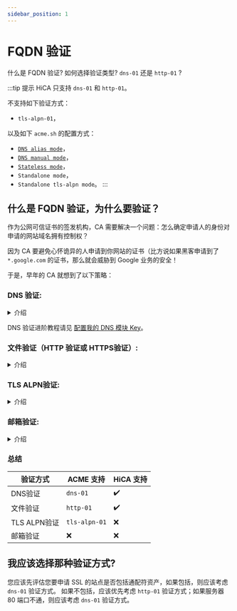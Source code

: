 ```yaml
---
sidebar_position: 1
---
```


# FQDN 验证

什么是 FQDN 验证? 如何选择验证类型? `dns-01` 还是 `http-01` ?

:::tip 提示
HiCA 只支持 `dns-01` 和 `http-01`。

不支持如下验证方式：
- `tls-alpn-01`，
  
以及如下 `acme.sh` 的配置方式：
- [`DNS alias mode`](https://github.com/acmesh-official/acme.sh/wiki/DNS-alias-mode)，
- [`DNS manual mode`](https://github.com/acmesh-official/acme.sh/wiki/DNS-manual-mode)，
- [`Stateless mode`](https://github.com/acmesh-official/acme.sh/wiki/Stateless-Mode)，
- `Standalone mode`，
- `Standalone tls-alpn mode`。
:::

## 什么是 FQDN 验证，为什么要验证？

作为公网可信证书的签发机构，CA 需要解决一个问题：怎么确定申请人的身份对申请的网站域名拥有控制权？

因为 CA 要避免心怀诡异的人申请到你网站的证书（比方说如果黑客申请到了 `*.google.com` 的证书，那么就会威胁到 Google 业务的安全！

于是，早年的 CA 就想到了以下策略：

### **DNS 验证**: 

<details>
<summary> 介绍 </summary>

通过申请人给域名添加一条DNS解析，来证明自己的申请资格。

ACME 中 DNS 验证定义为 `dns-01`。

:::danger 警告
HiCA 申请通配符证书必须使用 `dns-01` 验证。
:::


下述验证类型均属于DNS验证：

```bash title="ACME 样式"
_acme-challenge.<YOUR_DOMAIN>   TXT   tn7UzQBPFq03WOrAs9lyGsOLfWVeZvzikU8.TpQY6VzddC6ZI3A1wtia
```

```bash title="DigiCert 样式"
_dnsauth.<YOUR_DOMAIN>   TXT   fD2WaHbkRDkRk4tbS1n91LGV6Mh8rbaJPtr
```

```bash title="Sectigo、SSL.com 样式"
_203E9A41095FD4DC3C7EC8F877CF83CE.<YOUR_DOMAIN>   CNAME   3FB6CDD546409985A0A193EE8BDDF8DE.A041DF8B9192FCBEC0C585EF51FF0FEB.CC65A.trust-provider.com
```

```bash title="GlobalSign 样式"
@.<YOUR_DOMAIN>       TXT   globalsign-domain-verification=FkSDOqIL1EPGT1rrbV9DsaS3R5xKh6m2Pw0FsmzrjZ
```

> 题外话：关于为什么解析主机头要么为 `@` 要么为 `_` 开头，可以见我们研究人员这篇文章：[《趣话 PKI/CA (一) 申请证书验证为何以“_“开头》](https://zhuanlan.zhihu.com/p/348254463?)。


在解析完成后，申请人需要告知CA，CA去查询对应的 DNS 主机，如果解析值匹配，就认为申请人有资格。

在 `acme.sh` + `HiCA` 中，使用 dns 验证的使用方式为:
```bash title="注意，此处尚未执行设置 DNS API 的命令，所以是错误的！"
acme.sh --issue \
  -d "<YOUR_DOMAIN>" \ # 这里放入你的域名，可以通配符，比如 `*.example.com`
  --dns dns_dp \ # 这里放入你的 DNS 提供商，比如 dns_dp（DNSPod）、dns_cf（CloudFlare)
  --days=150 \ # 第150天自动续期
  --server https://acme.hi.cn/directory
```

而 DNS API 是需要 API 权限的，所以，我们需要 `export XX_API=<API_KEY>...` 来设置。

```bash title="设置 DNS API"
export DP_Id=<你的DNSPod的API ID>
export DP_Key=<你的DNSPod的API Key>
```

#### 优点：
  - 您可以使用此验证方式来颁发包含通配符域名的证书。
  - 即使您有多个 Web 服务器，它也能正常工作。

#### 缺点：
  - 在 Web 服务器上保留 API 凭据存在风险。
  - 您的 DNS 提供商可能不提供 API。
  - 您的 DNS API 可能无法提供有关更新时间的信息。

</details>

DNS 验证进阶教程请见 [配置我的 DNS 模块 Key](configuration-your-dns-provider.md)。


### **文件验证（HTTP 验证或 HTTPS验证）**: 

<details>
<summary>介绍</summary>

选择此验证，CA会要求申请人往服务器上传一份文本文件（内容有要求）来证明申请人的域名控制资格。

ACME 中 DNS 验证定义为 `http-01`。

:::danger 警告
ACME 不支持 `HTTPS` 验证(:443)，只支持 `HTTP`(:80)。
:::

#### 优点：
  - 它可以轻松地自动化进行而不需要关于域名配置的额外知识。
  - 它允许托管服务提供商为通过 CNAME 指向它们的域名颁发证书。
  - 它适用于现成的 Web 服务器。

#### 缺点：
  - 如果您的 ISP 封锁了 80 端口，该验证将无法正常工作（这种情况多见于住宅 ISP 和国内一些默认封 80 的机房会这么做）。
  - 我们不允许您使用此验证方式来颁发通配符证书。
  - 您如果有多个 Web 服务器，则必须确保该文件在所有这些服务器上都可用。

</details>

### **TLS ALPN验证**: 

<details>
<summary>介绍</summary>

ACME 中 DNS 验证定义为 `tls-alpn-01`。

因为HiCA不支持此验证方式，所以此处不详细介绍。

:::danger 警告
ACME 支持 `tls-alpn-01` 验证，但HiCA不支持。
:::

</details>

### **邮箱验证**: 

<details>
<summary>介绍</summary>

:::danger 警告
ACME 不支持邮箱验证（因为无法自动化）。
:::

选择此验证，CA会向选择邮箱中发送一封邮件，按照要求填写唯一Token即可完成验证。

  * 基于域名搭建的域名邮箱
    *  `admin@<YOUR_DOMAIN>`
    *  `administrator@<YOUR_DOMAIN>`
    *  `postmaster@<YOUR_DOMAIN>`
    *  `webmaster@<YOUR_DOMAIN>`
    *  `hostmaster@<YOUR_DOMAIN>`
  * 域名注册时候的WHOIS管理员邮箱
    * 国际域名因为ICANN合规要求，基本都开了Whois Privacy，现在已经查询不到
    * CN域名没有遵守Whois Privacy，暂时还可以用WHOIS邮箱

</details>

### 总结

| 验证方式      | ACME 支持      | HiCA 支持  |
| ------------ | ------------- | --------- |
| DNS验证      | `dns-01`       | ✔️  |
| 文件验证      | `http-01`     | ✔️ |
| TLS ALPN验证 | `tls-alpn-01`  | ❌        |
| 邮箱验证      | ❌             | ❌        |

## 我应该选择那种验证方式?

您应该先评估您要申请 SSL 的站点是否包括通配符资产，如果包括，则应该考虑 `dns-01` 验证方式。
如果不包括，应该优先考虑 `http-01` 验证方式；如果服务器 80 端口不通，则应该考虑 `dns-01` 验证方式。

